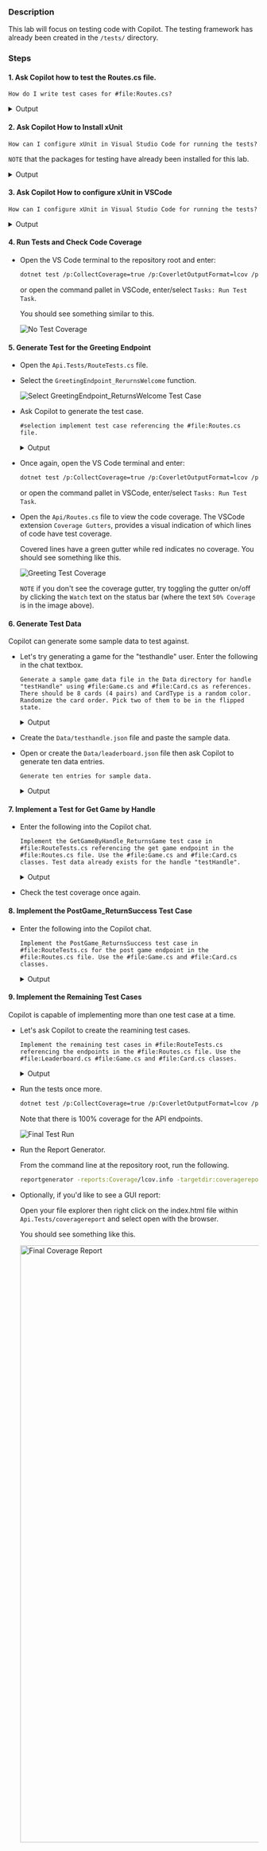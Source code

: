 ### Description

This lab will focus on testing code with Copilot. The testing framework has already been created in the `/tests/` directory.

### Steps
#### 1. Ask Copilot how to test the Routes.cs file.
```text
How do I write test cases for #file:Routes.cs?
```

<details>
<summary>Output</summary>
<p>

GitHub Copilot: To write test cases for [`Routes.cs`](command:_github.copilot.openRelativePath?%5B%7B%22scheme%22%3A%22file%22%2C%22authority%22%3A%22%22%2C%22path%22%3A%22%2FUsers%2Fcory%2FProjects%2Fgithub%2Finfomagnus%2Fim-copilot-sandbox%2Fcsharp-webapi-memorygame%2Fapi%2FRoutes%2FRoutes.cs%22%2C%22query%22%3A%22%22%2C%22fragment%22%3A%22%22%7D%5D "/Users/cory/Projects/github/infomagnus/im-copilot-sandbox/csharp-webapi-memorygame/api/Routes/Routes.cs"), follow these steps:

1. **Setup Test Environment**: Use a testing framework like xUnit for .NET.
2. **Mock Dependencies**: Mock the [`WebApplication`](command:_github.copilot.openSymbolFromReferences?%5B%7B%22%24mid%22%3A1%2C%22path%22%3A%22%2Fvar%2Ffolders%2F16%2F1p4hvhz51ql6z4yk5j7_v32c0000gn%2FT%2FMetadataAsSource%2F9e92525448324d94ba5a2d95b3ebfc40%2FDecompilationMetadataAsSourceFileProvider%2Fbfa922407a3a4f27af9389434f4645fa%2FWebApplication.cs%22%2C%22scheme%22%3A%22file%22%7D%2C%7B%22line%22%3A26%2C%22character%22%3A24%7D%5D "../../../../../../../var/folders/16/1p4hvhz51ql6z4yk5j7_v32c0000gn/T/MetadataAsSource/9e92525448324d94ba5a2d95b3ebfc40/DecompilationMetadataAsSourceFileProvider/bfa922407a3a4f27af9389434f4645fa/WebApplication.cs") and any services or data access layers used, such as [`GameData`](command:_github.copilot.openSymbolFromReferences?%5B%7B%22%24mid%22%3A1%2C%22path%22%3A%22%2FUsers%2Fcory%2FProjects%2Fgithub%2Finfomagnus%2Fim-copilot-sandbox%2Fcsharp-webapi-memorygame%2Fapi%2FServices%2FGameData.cs%22%2C%22scheme%22%3A%22file%22%7D%2C%7B%22line%22%3A5%2C%22character%22%3A17%7D%5D "api/Services/GameData.cs").
3. **Write Test Methods**: For each endpoint, write a test method that simulates a request and asserts the expected response.

### Pseudocode for Test Cases

```plaintext
1. Setup xUnit test project
2. Add Moq package for mocking dependencies
3. Create a class GameEndpointsTests

   For each endpoint in Routes.cs:
   
   a. Test "/greeting" GET Endpoint
      - Mock WebApplication
      - Call the endpoint
      - Assert the response is 200 OK and the content matches the greeting message

   b. Test "/game" POST Endpoint
      - Mock WebApplication and GameData service
      - Create a valid Game object and send it
      - Assert the response is 200 OK and the content indicates success
      - Repeat with invalid Game object and assert 400 Bad Request

   c. Test "/game/{handle}" GET Endpoint
      - Mock WebApplication and GameData service to return a Game object
      - Call the endpoint with a valid handle
      - Assert the response is 200 OK and the Game object is returned
      - Repeat with an invalid handle and assert 404 Not Found

   d. Test "/leaderboard" POST Endpoint
      - Mock WebApplication and GameData service
      - Create a valid Leaderboard entry and send it
      - Assert the response is 200 OK and the content indicates success
      - Repeat with invalid entry and assert 400 Bad Request

   e. Test "/leaderboard" GET Endpoint
      - Mock WebApplication and GameData service to return a list of Leaderboard entries
      - Call the endpoint
      - Assert the response is 200 OK and the top ten entries are returned
```

### Example Test Case for "/greeting" Endpoint

```csharp
using Xunit;
using Moq;
using Microsoft.AspNetCore.Http;
using Microsoft.AspNetCore.Builder;
using Microsoft.Extensions.DependencyInjection;
using api.Routes;
using System.Threading.Tasks;

public class GameEndpointsTests
{
    [Fact]
    public async Task GreetingEndpoint_ReturnsWelcomeMessage()
    {
        // Arrange
        var application = new WebApplicationMock();
        GameEndpoints.MapGameEndpoints(application.App);

        // Act
        var response = await application.Client.GetAsync("/greeting");

        // Assert
        response.EnsureSuccessStatusCode();
        var content = await response.Content.ReadAsStringAsync();
        Assert.Equal("Welcome to the Memory Game API!", content);
    }
}

// Mock setup for WebApplication, using TestServer or similar approach
```

This example demonstrates how to test the "/greeting" endpoint. You would need to create similar tests for the other endpoints, adjusting the setup and assertions according to what each endpoint does. Remember to mock [`GameData`](command:_github.copilot.openSymbolFromReferences?%5B%7B%22%24mid%22%3A1%2C%22path%22%3A%22%2FUsers%2Fcory%2FProjects%2Fgithub%2Finfomagnus%2Fim-copilot-sandbox%2Fcsharp-webapi-memorygame%2Fapi%2FServices%2FGameData.cs%22%2C%22scheme%22%3A%22file%22%7D%2C%7B%22line%22%3A5%2C%22character%22%3A17%7D%5D "api/Services/GameData.cs") and any other dependencies to isolate the tests from external factors.
</p>
</details>

#### 2. Ask Copilot How to Install xUnit

```text
How can I configure xUnit in Visual Studio Code for running the tests?
```

`NOTE` that the packages for testing have already been installed for this lab.

<details>
<summary>Output</summary>
<p>
GitHub Copilot: To install xUnit in your .NET project, follow these steps using the .NET CLI:

1. Open your terminal.
2. Navigate to your project directory.
3. Run the following command to install the xUnit package:

```shell
dotnet add package xunit --version 2.8.1
```

4. To add the xUnit runner, which is necessary to run your tests, execute:

```shell
dotnet add package xunit.runner.visualstudio --version 2.8.1
```

5. Optionally, if you want to use the `[Theory]` and `[InlineData]` attributes for parameterized tests, you might also want to install the `xunit.extensions` package:

```shell
dotnet add package xunit.extensions --version 2.8.1
```

After running these commands, your project will have xUnit installed, and you can start writing your tests.
</p>
</details>

#### 3. Ask Copilot How to configure xUnit in VSCode

```text
How can I configure xUnit in Visual Studio Code for running the tests?
```

<details>
<summary>Output</summary>
<p>
To configure xUnit in Visual Studio Code for running tests, follow these steps:

1. **Install .NET Core SDK**: Ensure you have the .NET Core SDK installed on your machine. You can download it from the official .NET website.

2. **Install C# Extension for VS Code**: If not already installed, install the C# extension by Microsoft from the Visual Studio Code Marketplace. This extension provides support for .NET Core development, including running and debugging tests.

3. **Create or Update the Test Project**:
   - If you haven't already, create a test project in your solution. You can do this by running the following command in the terminal:
     ```shell
     dotnet new xunit -n YourTestProjectName
     ```
   - Add a reference to the project you want to test:
     ```shell
     dotnet add YourTestProjectName reference Path/To/Your/Project
     ```

4. **Install xUnit and xUnit Runner**:
   - Ensure your test project has the necessary xUnit and test runner packages. You can add them using the following commands:
     ```shell
     dotnet add package xunit
     dotnet add package xunit.runner.visualstudio
     ```
   - Also, for .NET Core 3.1 or later, adding the `Microsoft.NET.Test.Sdk` package is recommended:
     ```shell
     dotnet add package Microsoft.NET.Test.Sdk
     ```

5. **Configure `launch.json` for Debugging**:
   - Open the Run and Debug view in VS Code (`View` > `Run` or `Ctrl+Shift+D`).
   - Create a `launch.json` file by clicking on create a launch.json file link.
   - Select `.NET Core`.
   - This automatically creates a configuration for running and debugging applications. Ensure there's a configuration for your test project.

6. **Running Tests**:
   - **Using the Terminal**: You can run your tests by executing the following command in the terminal:
     ```shell
     dotnet test
     ```
   - **Using Test Explorer UI**: For a GUI approach, you can install the `Test Explorer UI` extension along with the `.NET Core Test Explorer` extension from the VS Code Marketplace. These extensions provide a graphical interface for running and debugging tests.

7. **Optional Settings**:
   - You can configure test settings in your `.csproj` file or through a `runsettings` file for more advanced scenarios like code coverage.

By following these steps, you should be able to run and debug xUnit tests in Visual Studio Code.
</p>
</details>

#### 4. Run Tests and Check Code Coverage

- Open the VS Code terminal to the repository root and enter:
    ```sh
    dotnet test /p:CollectCoverage=true /p:CoverletOutputFormat=lcov /p:CoverletOutput=../Coverage/lcov.info
    ```
    or open the command pallet in VSCode, enter/select `Tasks: Run Test Task`.

    You should see something similar to this.

    ![No Test Coverage](./images/test_with_no_test_coverage.png)

#### 5. Generate Test for the Greeting Endpoint

- Open the `Api.Tests/RouteTests.cs` file.

- Select the `GreetingEndpoint_RerurnsWelcome` function.

    ![Select GreetingEndpoint_ReturnsWelcome Test Case](./images/test_selection_GreetingEndPoint_ReturnsWelcome.png)

- Ask Copilot to generate the test case.

    ```text
    #selection implement test case referencing the #file:Routes.cs file.
    ```

    <details>
    <summary>Output</summary>
    <p>

    ```csharp
    using System.Net;
    using System.Net.Http;
    using System.Threading.Tasks;
    using Microsoft.AspNetCore.Mvc.Testing;
    using Xunit;

    namespace Api.Tests
    {
        public class GameEndpointsTests : IClassFixture<WebApplicationFactory<Api.Startup>>
        {
            private readonly WebApplicationFactory<Api.Startup> _factory;

            public GameEndpointsTests(WebApplicationFactory<Api.Startup> factory)
            {
                _factory = factory;
            }

            [Fact]
            public async Task Get_Greeting_ReturnsWelcomeMessage()
            {
                // Arrange
                var client = _factory.CreateClient();

                // Act
                var response = await client.GetAsync("/greeting");
                response.EnsureSuccessStatusCode();
                var responseString = await response.Content.ReadAsStringAsync();

                // Assert
                Assert.Equal(HttpStatusCode.OK, response.StatusCode);
                Assert.Contains("Welcome to the Memory Game API!", responseString);
            }

            // Additional tests for other endpoints can follow a similar structure
        }
    }
    ```

</p>
</details>

- Once again, open the VS Code terminal and enter:

    ```sh
    dotnet test /p:CollectCoverage=true /p:CoverletOutputFormat=lcov /p:CoverletOutput=../Coverage/lcov.info
    ```
    or open the command pallet in VSCode, enter/select `Tasks: Run Test Task`.

- Open the `Api/Routes.cs` file to view the code coverage.
    The VSCode extension `Coverage Gutters`, provides a visual indication of which lines of code have test coverage.

    Covered lines have a green gutter while red indicates no coverage. You should see something like this.

    ![Greeting Test Coverage](./images/test_one_showing_coverage_gutter.png) 
  
    `NOTE` if you don't see the coverage gutter, try toggling the gutter on/off by clicking the `Watch` text on the status bar (where the text `50% Coverage` is in the image above).


#### 6. Generate Test Data

Copilot can generate some sample data to test against.

- Let's try generating a game for the "testhandle" user. Enter the following in the chat textbox.

    ```text
    Generate a sample game data file in the Data directory for handle "testHandle" using #file:Game.cs and #file:Card.cs as references. There should be 8 cards (4 pairs) and CardType is a random color. Randomize the card order. Pick two of them to be in the flipped state.
    ```

    <details>
    <summary>Output</summary>
    <p>

    ```json
    {
    "Handle": "testHandle",
    "TurnsTaken": 5,
    "TimeTaken": 300,
    "GameCompleted": false,
    "Cards": [
        {
        "CardType": "red",
        "State": "hidden"
        },
        {
        "CardType": "blue",
        "State": "flipped"
        },
        {
        "CardType": "green",
        "State": "hidden"
        },
        {
        "CardType": "yellow",
        "State": "hidden"
        },
        {
        "CardType": "blue",
        "State": "hidden"
        },
        {
        "CardType": "red",
        "State": "flipped"
        },
        {
        "CardType": "yellow",
        "State": "hidden"
        },
        {
        "CardType": "green",
        "State": "hidden"
        }
    ]
    }
    ```

    </p>
    </details>

- Create the `Data/testhandle.json` file and paste the sample data.

- Open or create the `Data/leaderboard.json` file then ask Copilot to generate ten data entries.

    ```text
    Generate ten entries for sample data.
    ```

    <details>
    <summary>Output</summary>
    <p>

    ```json
    [
    {"Handle":"arcadeMaster","Score":130,"DateTimePlayed":"2024-07-01T12:00:00.000Z"},
    {"Handle":"quickDraw","Score":125,"DateTimePlayed":"2024-07-02T13:30:30.500Z"},
    {"Handle":"strategyGuru","Score":135,"DateTimePlayed":"2024-07-03T14:45:45.678Z"},
    {"Handle":"puzzleSolver","Score":140,"DateTimePlayed":"2024-07-04T15:15:15.915Z"},
    {"Handle":"speedRunner","Score":145,"DateTimePlayed":"2024-07-05T16:25:25.250Z"},
    {"Handle":"memoryKing","Score":150,"DateTimePlayed":"2024-07-06T17:35:35.350Z"},
    {"Handle":"reactionAce","Score":155,"DateTimePlayed":"2024-07-07T18:45:45.455Z"},
    {"Handle":"endurancePro","Score":160,"DateTimePlayed":"2024-07-08T19:55:55.555Z"},
    {"Handle":"stealthNinja","Score":165,"DateTimePlayed":"2024-07-09T20:05:05.605Z"},
    {"Handle":"challengeSeeker","Score":170,"DateTimePlayed":"2024-07-10T21:15:15.715Z"}
    ]
    ```

    </p>
    </details>

#### 7. Implement a Test for Get Game by Handle

- Enter the following into the Copilot chat.
    ```text
    Implement the GetGameByHandle_ReturnsGame test case in #file:RouteTests.cs referencing the get game endpoint in the #file:Routes.cs file. Use the #file:Game.cs and #file:Card.cs classes. Test data already exists for the handle "testHandle".
    ```
   <details>
    <summary>Output</summary>
    <p>

    ```csharp
    [Fact]
    public async Task GetGameByHandle_ReturnsGame()
    {
        // Arrange
        var client = _factory.CreateClient();
        var testHandle = "testHandle";

        // Act
        var response = await client.GetAsync($"/game/{testHandle}");
        response.EnsureSuccessStatusCode();
        var game = await response.Content.ReadFromJsonAsync<Game>();

        // Assert
        Assert.NotNull(game);
        Assert.Equal(testHandle, game.Handle);
        Assert.True(game.Cards.Any(), "Game should have at least one card.");
        Assert.Contains(game.Cards, card => !string.IsNullOrWhiteSpace(card.CardType) && !string.IsNullOrWhiteSpace(card.State));
    }
    ```

    </p>
    </details>

- Check the test coverage once again.

#### 8. Implement the PostGame_ReturnSuccess Test Case
- Enter the following into the Copilot chat.

    ```text
    Implement the PostGame_ReturnsSuccess test case in #file:RouteTests.cs for the post game endpoint in the #file:Routes.cs file. Use the #file:Game.cs and #file:Card.cs classes.
    ```

    <details>
    <summary>Output</summary>
    <p>

        ```csharp
        [Fact]
        public async Task PostGame_ReturnsSuccess()
        {
            // Arrange
            var client = _factory.CreateClient();
            var newGame = new Game
            {
                Handle = "testGameHandle",
                TurnsTaken = 5,
                TimeTaken = 120,
                GameCompleted = false,
                Cards = new List<Card>
                {
                    new Card { CardType = "image", State = "hidden" },
                    new Card { CardType = "color", State = "flipped" }
                }
            };

            // Act
            var response = await client.PostAsJsonAsync("/game", newGame);
            response.EnsureSuccessStatusCode();
            var responseString = await response.Content.ReadAsStringAsync();

            // Assert
            Assert.Equal(HttpStatusCode.OK, response.StatusCode);
            Assert.Contains("Game data for testGameHandle saved successfully.", responseString);
        } 
        ```

    </p>
    </details>

#### 9. Implement the Remaining Test Cases

Copilot is capable of implementing more than one test case at a time.

- Let's ask Copilot to create the reamining test cases.

    ```text
    Implement the remaining test cases in #file:RouteTests.cs referencing the endpoints in the #file:Routes.cs file. Use the #file:Leaderboard.cs #file:Game.cs and #file:Card.cs classes.
    ```

    <details>
    <summary>Output</summary>
    <p>

        ```csharp
        [Fact]
        public async Task PostGame_WhenHandleIsEmpty_ReturnsBadRequest()
        {
            // Arrange
            var client = _factory.CreateClient();
            var newGame = new Game
            {
                Handle = "",
                TurnsTaken = 3,
                TimeTaken = 90,
                GameCompleted = true,
                Cards = new List<Card>
                {
                    new Card { CardType = "number", State = "hidden" }
                }
            };

            // Act
            var response = await client.PostAsJsonAsync("/game", newGame);

            // Assert
            Assert.Equal(HttpStatusCode.BadRequest, response.StatusCode);
        }

        [Fact]
        public async Task PostLeaderboard_ReturnsSuccess()
        {
            // Arrange
            var client = _factory.CreateClient();
            var newEntry = new Leaderboard
            {
                Handle = "player123",
                Score = 100,
                DateTimePlayed = DateTime.UtcNow
            };

            // Act
            var response = await client.PostAsJsonAsync("/leaderboard", newEntry);
            response.EnsureSuccessStatusCode();
            var responseString = await response.Content.ReadAsStringAsync();

            // Assert
            Assert.Equal(HttpStatusCode.OK, response.StatusCode);
            Assert.Contains("Leaderboard entry for player123 saved successfully.", responseString);
        }
        
        [Fact]
        public async Task GetLeaderboard_ReturnsTopTenEntries()
        {
            // Arrange
            var client = _factory.CreateClient();

            // Act
            var response = await client.GetAsync("/leaderboard");
            response.EnsureSuccessStatusCode();
            var leaderboardEntries = await response.Content.ReadFromJsonAsync<List<Leaderboard>>();

            // Assert
            Assert.NotNull(leaderboardEntries);
            Assert.True(leaderboardEntries.Count <= 10, "Should return up to 10 leaderboard entries.");
            Assert.True(leaderboardEntries.SequenceEqual(leaderboardEntries.OrderByDescending(entry => entry.Score)), "Entries should be ordered by score descending.");
        }
       ```
    </p>
    </details>


- Run the tests once more.

    ```sh
    dotnet test /p:CollectCoverage=true /p:CoverletOutputFormat=lcov /p:CoverletOutput=../Coverage/lcov.info
    ```
   
    Note that there is 100% coverage for the API endpoints.

    ![Final Test Run](./images/test_final_showing_coverage_gutter.png) 

- Run the Report Generator.

    From the command line at the repository root, run the following.

    ```sh
    reportgenerator -reports:Coverage/lcov.info -targetdir:coveragereport -reporttypes:Html
    ```

- Optionally, if you'd like to see a GUI report:
    
    Open your file explorer then right click on the index.html file within `Api.Tests/coveragereport` and select open with the browser.

    You should see something like this.

   <img src="./images/coveragereport_final.png" alt="Final Coverage Report" width="1200" />
